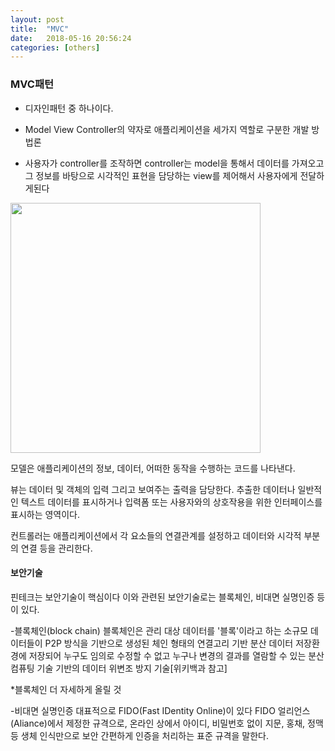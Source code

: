 ```yaml
---
layout: post
title:  "MVC"
date:   2018-05-16 20:56:24
categories: [others]
---
```

### MVC패턴


- 디자인패턴 중 하나이다.

- Model View Controller의 약자로 애플리케이션을 세가지 역할로 구분한 개발 방법론

- 사용자가 controller를 조작하면 controller는 model을 통해서 데이터를 가져오고 그 정보를 바탕으로 시각적인 표현을 담당하는 view를 제어해서 사용자에게 전달하게된다


<img src="https://user-images.githubusercontent.com/26562553/40115166-7f10888c-594a-11e8-8f36-cbf771aa9389.JPG" width=400>


모델은 애플리케이션의 정보, 데이터, 어떠한 동작을 수행하는 코드를 나타낸다.

뷰는 데이터 및 객체의 입력 그리고 보여주는 출력을 담당한다.
추출한 데이터나 일반적인 텍스트 데이터를 표시하거나 입력폼 또는 사용자와의 상호작용을 위한 인터페이스를 표시하는 영역이다.

컨트롤러는 애플리케이션에서 각 요소들의 연결관계를 설정하고 데이터와 시각적 부분의 연결 등을 관리한다.






#### 보안기술

핀테크는 보안기술이 핵심이다 이와 관련된 보안기술로는 블록체인, 비대면 실명인증 등이 있다.


-블록체인(block chain)
블록체인은 관리 대상 데이터를 '블록'이라고 하는 소규모 데이터들이 P2P 방식을 기반으로 생성된 체인 형태의 연결고리 기반 분산 데이터 저장환경에 저장되어 누구도 임의로 수정할 수 없고 누구나 변경의 결과를 열람할 수 있는 분산 컴퓨팅 기술 기반의 데이터 위변조 방지 기술[위키백과 참고]

*블록체인 더 자세하게 올릴 것


-비대면 실명인증
대표적으로 FIDO(Fast IDentity Online)이 있다
FIDO 얼리언스(Aliance)에서 제정한 규격으로, 온라인 상에서 아이디, 비밀번호 없이 지문, 홍채, 정맥 등 생체 인식만으로 보안 간편하게 인증을 처리하는 표준 규격을 말한다.
